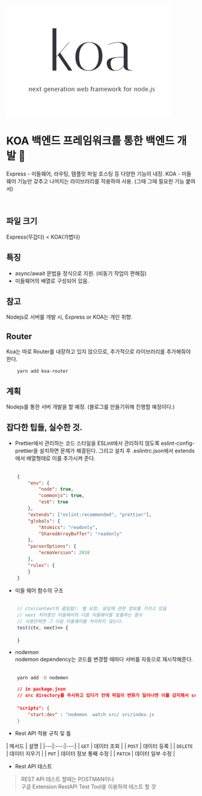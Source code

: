![KOA](imgs/koa.jpg)

# KOA 백엔드 프레임워크를 통한 백엔드 개발 :rocket:

Express - 미들웨어, 라우팅, 템플릿 파일 호스팅 등 다양한 기능이 내장. 
KOA - 미들웨어 기능만 갖추고 나머지는 라이브러리를 적용하여 사용. (그때 그때 필요한 기능 붙여서)


&nbsp;

## 파일 크기

Express(무겁다) < KOA(가볍다)

## **특징**

- async/await 문법을 정식으로 지원. (비동기 작업이 편해짐)
- 미들웨어의 배열로 구성되어 있음.

## 참고

Nodejs로 서버를 개발 시, Express or KOA는 개인 취향.  

## Router 

Koa는 따로 Router를 내장하고 있지 않으므로, 추가적으로 라이브러리를 추가해줘야 한다. 

```shell
    yarn add koa-router
```


## 계획 

Nodejs를 통한 서버 개발을 할 예정. (블로그를 만들기위해 진행할 예정이다.)


## 잡다한 팁들, 실수한 것. 

- Prettier에서 관리하는 코드 스타일을 ESLint에서 관리하지 않도록 eslint-config-prettier을 설치하면 문제가 해결된다. 그리고 설치 후 .eslintrc.json에서 extends에서 배열형태로 이를 추가시켜 준다. 

```json

    {
        "env": {
            "node": true,
            "commonjs": true,
            "es6": true
        },
        "extends": ["eslint:recommended", "prettier"],
        "globals": {
            "Atomics": "readonly",
            "SharedArrayBuffer": "readonly"
        },
        "parserOptions": {
            "ecmaVersion": 2018
        },
        "rules": {
        }
    }
```

- 미들 웨어 함수의 구조 

```javascript

    // ctx(context의 줄임말): 웹 요청, 응답에 관한 정보를 가지고 있음
    // next 처리중인 미들웨어의 다음 미들웨어를 호출하는 함수
    // 사용안하면 그 다음 미들웨어를 처리하지 않는다. 
    test(ctx, next)=> {

    }


```

- nodemon  
nodemon dependency는 코드를 변경할 때마다 서버를 자동으로 재시작해준다.

```bash

    yarn add -D nodemon

```

```json
    // in package.json
    // src directory를 주시하고 있다가 안에 파일이 변화가 일어나면 이를 감지해서 src/index.js 파일을 재시작 함.
    
    "scripts": {
        "start:dev" : "nodemon  watch src/ src/index.js
    }


```

- Rest API 적용 규칙 및 틀 

| 메서드 | 설명 |
|---|:---:|---:|
| `GET` | 데이터 조회 |
| `POST` | 데이터 등록 |
| `DELETE` | 데이터 지우기 |
| `PUT` | 데이터 정보 통째 수정 |
| `PATCH` | 데이터 일부 수정 |


- Rest API 테스트 
>  
> REST API 테스트 할때는 POSTMAN이나  
> 구글  Extension RestAPI Test Tool을 이용하여 테스트 할 것 
>  